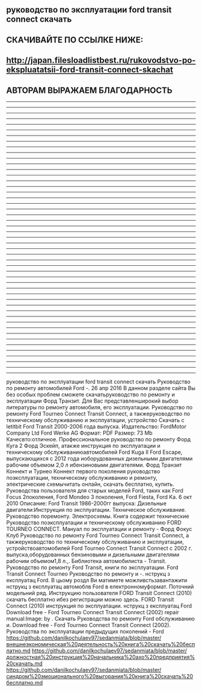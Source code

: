 руководство по эксплуатации ford transit connect скачать
--------------------------------------------------
СКАЧИВАЙТЕ ПО ССЫЛКЕ НИЖЕ:
--------------------------------------------------
http://japan.filesloadlistbest.ru/rukovodstvo-po-ekspluatatsii-ford-transit-connect-skachat
--------------------------------------------------
АВТОРАМ ВЫРАЖАЕМ БЛАГОДАРНОСТЬ
--------------------------------------------------
--------------------------------------------------
--------------------------------------------------
--------------------------------------------------
--------------------------------------------------
--------------------------------------------------
--------------------------------------------------
--------------------------------------------------
--------------------------------------------------
--------------------------------------------------
--------------------------------------------------
--------------------------------------------------
--------------------------------------------------
--------------------------------------------------
--------------------------------------------------
--------------------------------------------------
--------------------------------------------------
--------------------------------------------------
--------------------------------------------------
--------------------------------------------------
--------------------------------------------------
--------------------------------------------------
--------------------------------------------------
--------------------------------------------------
--------------------------------------------------
--------------------------------------------------
--------------------------------------------------
--------------------------------------------------
--------------------------------------------------
--------------------------------------------------
--------------------------------------------------
--------------------------------------------------
--------------------------------------------------
--------------------------------------------------
--------------------------------------------------
--------------------------------------------------
--------------------------------------------------
--------------------------------------------------
--------------------------------------------------
--------------------------------------------------
--------------------------------------------------
--------------------------------------------------
--------------------------------------------------
--------------------------------------------------
--------------------------------------------------
--------------------------------------------------
--------------------------------------------------
--------------------------------------------------
--------------------------------------------------
--------------------------------------------------
руководство по эксплуатации ford transit connect скачать Руководство по ремонту автомобилей Ford -. 26 апр 2016  В данном разделе сайта Вы без особых проблем сможете скачатьруководство по ремонту и эксплуатации Форд Транзит. Для Вас представленширокий выбор литературы по ремонту автомобиля, его эксплуатации. Руководство по ремонту Ford Tourneo Connect  Transit Connect, а такжеруководство по техническому обслуживанию и эксплуатации, устройство Скачать c letitbit Ford Transit 2000-2006 года выпуска. Издательство: FordMotor Company Ltd  Ford Werke AG Формат: PDF Размер: 73 Mb Качесвто:отличное. Профессиональное руководство по ремонту Форд Куга 2  Форд Эскейп, атакже инструкция по эксплуатации и техническому обслуживаниюавтомобилей Ford Kuga II  Ford Escape, выпускающихся с 2012 года иоборудованных дизельными двигателями рабочим объемом 2,0 л ибензиновыми двигателями. Форд Транзит Коннект и Турнео Коннект первого поколения руководство поэксплуатации, техническому обслуживанию и ремонту, электрические схемычитать онлайн, скачать бесплатно, купить. Руководства пользователя для старых моделей Ford, таких как Ford Focus 2поколения, Ford Mondeo 3 поколения, Ford Fiesta, Ford Ka. 6 окт 2010  Описание: Ford Transit 1986-2000гг выпуска: Дизельные двигатели:Инструкция по эксплуатации. Техническое обслуживание. Руководство поремонту. Электросхемы. Книга содержит технические  Руководство поэксплуатации и техническому обслуживанию FORD TOURNEO CONNECT. Мануал по эксплуатации и ремонту - Форд Фокус Клуб
Руководство по ремонту Ford Tourneo Connect  Transit Connect, а такжеруководство по техническому обслуживанию и эксплуатации, устройствоавтомобилей Ford Tourneo Connect  Transit Connect с 2002 г. выпуска,оборудованных бензиновыми и дизельными двигателями рабочим объемом1,8 л.,. Библиотека автомобилиста - Transit. Руководство по ремонту Ford Transit, книги по эксплуатации. Ford Transit Connect Tourneo Руководство по ремонту и  -. нструкц з експлуатац Ford. В цьому роздл Ви матимете можливстьзавантажити нструкц з експлуатац автомоблв Ford в електронномуформат. Поточний модельний ряд. Инструкцию пользователя FORD Transit Connect (2010) скачать бесплатно ибез регистрации можно здесь. FORD Transit Connect (2010) инструкция по эксплуатации. нструкц з експлуатац Ford
Download free - Ford Tourneo Connect  Transit Connect (2002) repair manual:Image: by . Скачать Руководства по ремонту Ford обслуживанию и. Download free - Ford Tourneo Connect  Transit Connect (2002). Руководства по эксплуатации предыдущих поколений - Ford
https://github.com/danilkochulaev97/sedanmiata/blob/master/внешнеэкономическая%20деятельность%20книга%20скачать%20бесплатно.md
https://github.com/danilkochulaev97/sedanmiata/blob/master/должностная%20инструкция%20начальника%20ахо%20предприятия%20скачать.md
https://github.com/danilkochulaev97/sedanmiata/blob/master/синдром%20эмоционального%20выгорания%20книга%20скачать%20бесплатно.md